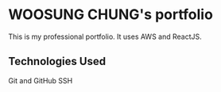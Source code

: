 # WOOSUNG CHUNG's portfolio

This is my professional portfolio. It uses AWS and ReactJS.

## Technologies Used

Git and GitHub
SSH
